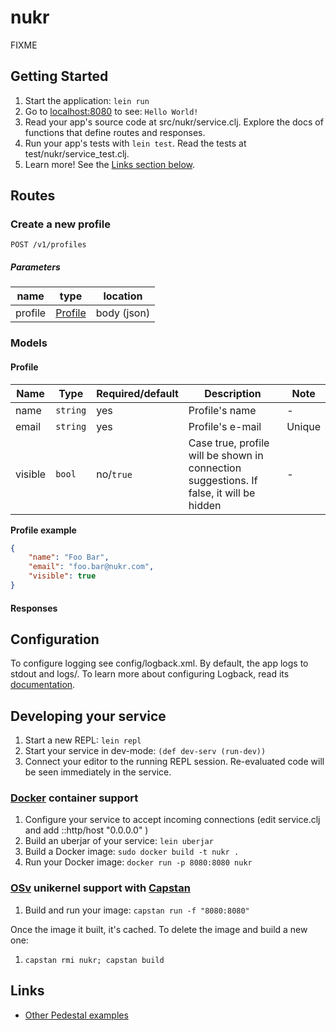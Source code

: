 # nukr

FIXME

## Getting Started

1. Start the application: `lein run`
2. Go to [localhost:8080](http://localhost:8080/) to see: `Hello World!`
3. Read your app's source code at src/nukr/service.clj. Explore the docs of functions
   that define routes and responses.
4. Run your app's tests with `lein test`. Read the tests at test/nukr/service_test.clj.
5. Learn more! See the [Links section below](#links).

## Routes

### Create a new profile

```
POST /v1/profiles
```

##### Parameters

| name    | type                | location    |
|---------|---------------------|-------------|
| profile | [Profile](#profile) | body (json) |

### Models

#### Profile

| Name        | Type     | Required/default | Description                                                                             | Note   |
|-------------|----------|------------------|-----------------------------------------------------------------------------------------|--------|
| name        | `string` | yes              | Profile's name                                                                          | -      |
| email       | `string` | yes              | Profile's e-mail                                                                        | Unique |
| visible | `bool`   | no/`true`        | Case true, profile will be shown in connection suggestions. If false, it will be hidden | -      |

**Profile example**

```json
{
    "name": "Foo Bar",
    "email": "foo.bar@nukr.com",
    "visible": true
}
```

#### Responses



## Configuration

To configure logging see config/logback.xml. By default, the app logs to stdout and logs/.
To learn more about configuring Logback, read its [documentation](http://logback.qos.ch/documentation.html).


## Developing your service

1. Start a new REPL: `lein repl`
2. Start your service in dev-mode: `(def dev-serv (run-dev))`
3. Connect your editor to the running REPL session.
   Re-evaluated code will be seen immediately in the service.

### [Docker](https://www.docker.com/) container support

1. Configure your service to accept incoming connections (edit service.clj and add  ::http/host "0.0.0.0" )
2. Build an uberjar of your service: `lein uberjar`
3. Build a Docker image: `sudo docker build -t nukr .`
4. Run your Docker image: `docker run -p 8080:8080 nukr`

### [OSv](http://osv.io/) unikernel support with [Capstan](http://osv.io/capstan/)

1. Build and run your image: `capstan run -f "8080:8080"`

Once the image it built, it's cached.  To delete the image and build a new one:

1. `capstan rmi nukr; capstan build`


## Links
* [Other Pedestal examples](http://pedestal.io/samples)
